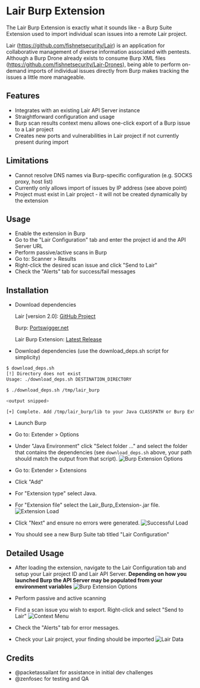 Lair Burp Extension
===================

The Lair Burp Extension is exactly what it sounds like - a Burp Suite Extension used to import individual scan issues into a remote Lair project.

Lair (https://github.com/fishnetsecurity/Lair) is an application for collaborative management of diverse information associated with pentests. Although a Burp Drone already exists to consume Burp XML files (https://github.com/fishnetsecurity/Lair-Drones), being able to perform on-demand imports of individual issues directly from Burp makes tracking the issues a little more manageable.

## Features
* Integrates with an existing Lair API Server instance
* Straightforward configuration and usage
* Burp scan results context menu allows one-click export of a Burp issue to a Lair project
* Creates new ports and vulnerabilities in Lair project if not currently present during import

## Limitations
* Cannot resolve DNS names via Burp-specific configuration (e.g. SOCKS proxy, host list)
* Currently only allows import of issues by IP address (see above point)
* Project must exist in Lair project - it will not be created dynamically by the extension

## Usage
* Enable the extension in Burp
* Go to the "Lair Configuration" tab and enter the project id and the API Server URL
* Perform passive/active scans in Burp
* Go to: Scanner > Results
* Right-click the desired scan issue and click "Send to Lair"
* Check the "Alerts" tab for success/fail messages

## Installation

* Download dependencies

  Lair [version 2.0]: [GitHub Project](https://github.com/lair-framework)

  Burp: [Portswigger.net](http://portswigger.net/burp/download.HTML)

  Lair Burp Extension: [Latest Release](https://github.com/lair-framework/burp-extension/releases/latest)
  
* Download dependencies (use the download_deps.sh script for simplicity)

~~~~bash
$ download_deps.sh
[!] Directory does not exist
Usage: ./download_deps.sh DESTINATION_DIRECTORY

$ ./download_deps.sh /tmp/lair_burp

<output snipped>

[+] Complete. Add /tmp/lair_burp/lib to your Java CLASSPATH or Burp Extender options
~~~~

* Launch Burp

* Go to: Extender > Options

* Under "Java Environment" click "Select folder ..." and select the folder that contains the dependencies (see ```download_deps.sh``` 
above, your path should match the output from that script).
![Burp Extension Options](https://github.com/lair-framework/burp-extension/blob/master/images/burp_extension_options.png?raw=true)

* Go to: Extender > Extensions

* Click "Add"

* For "Extension type" select Java.

* For "Extension file" select the Lair_Burp_Extension-<version>.jar file.
![Extension Load](https://github.com/lair-framework/burp-extension/blob/master/images/burp_extension_load.png?raw=true)

* Click "Next" and ensure no errors were generated.
![Successful Load](https://github.com/lair-framework/burp-extension/blob/master/images/burp_extension_load_success.png?raw=true)

* You should see a new Burp Suite tab titled "Lair Configuration"
 
## Detailed Usage

* After loading the extension, navigate to the Lair Configuration tab and setup your Lair project ID and Lair API Server. **Depending on how you launched Burp the API Server may be populated from your environment variables**
![Burp Extension Options](https://github.com/lair-framework/burp-extension/blob/master/images/burp_extension_lair_config.png?raw=true)

* Perform passive and active scanning

* Find a scan issue you wish to export. Right-click and select "Send to Lair"
![Context Menu](https://github.com/lair-framework/burp-extension/blob/master/images/burp_extension_context_menu.png?raw=true)

* Check the "Alerts" tab for error messages.

* Check your Lair project, your finding should be imported
![Lair Data](https://github.com/lair-framework/burp-extension/blob/master/images/burp_extension_success.png?raw=true)

## Credits

 - @packetassailant for assistance in initial dev challenges
 - @zenfosec for testing and QA
